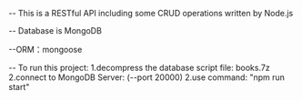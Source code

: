 -- This is a RESTful API including some CRUD operations written by Node.js

-- Database is MongoDB

--ORM：mongoose

-- To run this project:
  1.decompress the database script file: books.7z
  2.connect to MongoDB Server: (--port 20000)
  2.use command: "npm run start"

